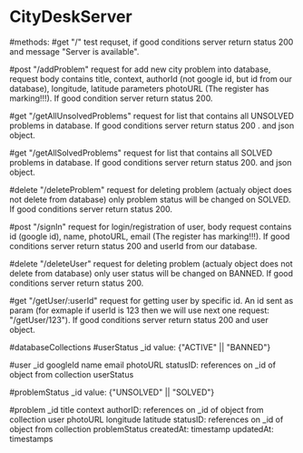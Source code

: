 # CityDeskServer

#methods:
#get "/" 
    test requset, if good conditions server return status 200 
    and message "Server is available".
    
#post "/addProblem"
    request for add new city problem into database, request body contains title, context, 
    authorId (not google id, but id from our database), longitude, latitude parameters 
    photoURL (The register has marking!!!). If good condition server return status 200.

#get "/getAllUnsolvedProblems"
    request for list that contains all UNSOLVED problems in database. 
    If good conditions server return status 200 .
    and json object. 

#get "/getAllSolvedProblems"
    request for list that contains all SOLVED problems in database. 
    If good conditions server return status 200.
    and json object.

#delete "/deleteProblem"
    request for deleting problem (actualy object does not delete from database)
    only problem status will be changed on SOLVED. If good conditions 
    server return status 200. 

#post "/signIn"
    request for login/registration of user, body request contains id (google id), name, 
    photoURL, email (The register has marking!!!). If good conditions server 
    return status 200 and userId from our database.
    
#delete "/deleteUser"
    request for deleting problem (actualy object does not delete from database)
    only user status will be changed on BANNED. If good conditions 
    server return status 200.

#get "/getUser/:userId"
    request for getting user by specific id. An id sent as param 
    (for exmaple if userId is 123 then we will use next one request: "/getUser/123").
    If good conditions server return status 200 and user object.

#databaseCollections
#userStatus
    _id
    value: {"ACTIVE" || "BANNED"}

#user
    _id
    googleId
    name
    email
    photoURL
    statusID: references on _id of object from collection userStatus

#problemStatus
    _id
    value: {"UNSOLVED" || "SOLVED"}

#problem
    _id
    title 
    context
    authorID: references on _id of object from collection user
    photoURL
    longitude
    latitude
    statusID: references on _id of object from collection problemStatus
    createdAt: timestamp
    updatedAt: timestamps
